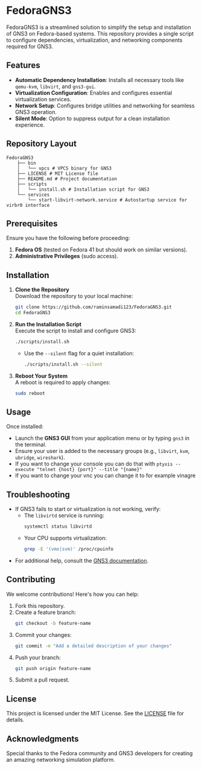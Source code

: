 # FedoraGNS3

FedoraGNS3 is a streamlined solution to simplify the setup and installation of GNS3 on Fedora-based systems. This repository provides a single script to configure dependencies, virtualization, and networking components required for GNS3.

## Features

- **Automatic Dependency Installation**: Installs all necessary tools like `qemu-kvm`, `libvirt`, and `gns3-gui`.
- **Virtualization Configuration**: Enables and configures essential virtualization services.
- **Network Setup**: Configures bridge utilities and networking for seamless GNS3 operation.
- **Silent Mode**: Option to suppress output for a clean installation experience.

## Repository Layout

```
FedoraGNS3
    ├── bin
    │   └── vpcs # VPCS binary for GNS3
    ├── LICENSE # MIT License file
    ├── README.md # Project documentation
    ├── scripts
    │   └── install.sh # Installation script for GNS3
    └── services
        └── start-libvirt-network.service # Autostartup service for virbr0 interface
```

## Prerequisites

Ensure you have the following before proceeding:

1. **Fedora OS** (tested on Fedora 41 but should work on similar versions).
2. **Administrative Privileges** (sudo access).

## Installation

1. **Clone the Repository**  
   Download the repository to your local machine:
   ```bash
   git clone https://github.com/raminsamadi123/FedoraGNS3.git
   cd FedoraGNS3
   ```

2. **Run the Installation Script**  
   Execute the script to install and configure GNS3:
   ```bash
   ./scripts/install.sh
   ```
   - Use the `--silent` flag for a quiet installation:
     ```bash
     ./scripts/install.sh --silent
     ```

3. **Reboot Your System**  
   A reboot is required to apply changes:
   ```bash
   sudo reboot
   ```

## Usage

Once installed:

- Launch the **GNS3 GUI** from your application menu or by typing `gns3` in the terminal.
- Ensure your user is added to the necessary groups (e.g., `libvirt`, `kvm`, `ubridge`, `wireshark`).
- If you want to change your console you can do that with ```ptyxis --execute "telnet {host} {port}" --title "{name}"```
- If you want to change your vnc you can change it to for example vinagre

## Troubleshooting

- If GNS3 fails to start or virtualization is not working, verify:
  - The `libvirtd` service is running:
    ```bash
    systemctl status libvirtd
    ```
  - Your CPU supports virtualization:
    ```bash
    grep -E '(vmx|svm)' /proc/cpuinfo
    ```
- For additional help, consult the [GNS3 documentation](https://docs.gns3.com/).

## Contributing

We welcome contributions! Here's how you can help:

1. Fork this repository.
2. Create a feature branch:
   ```bash
   git checkout -b feature-name
   ```
3. Commit your changes:
   ```bash
   git commit -m "Add a detailed description of your changes"
   ```
4. Push your branch:
   ```bash
   git push origin feature-name
   ```
5. Submit a pull request.

## License

This project is licensed under the MIT License. See the [LICENSE](LICENSE) file for details.

## Acknowledgments

Special thanks to the Fedora community and GNS3 developers for creating an amazing networking simulation platform.
